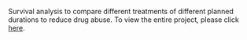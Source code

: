 Survival analysis to compare different treatments of different planned durations to reduce drug abuse. To view the entire project, please click [here](https://ngtunlee.github.io/uis/).
